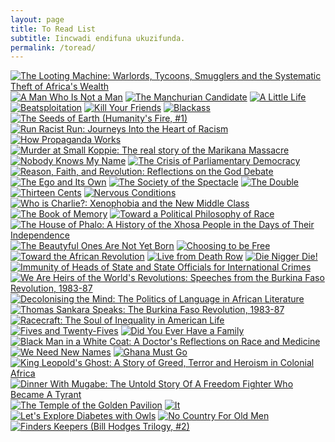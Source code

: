 ```yaml
---
layout: page
title: To Read List
subtitle: Iincwadi endifuna ukuzifunda.
permalink: /toread/
---
```


[![The Looting Machine: Warlords, Tycoons, Smugglers and the Systematic Theft of Africa's Wealth](http://s.gr-assets.com/assets/nophoto/book/111x148-bcc042a9c91a29c1d680899eff700a03.png)](http://www.goodreads.com/book/show/25192908-the-looting-machine) [![A Man Who Is Not a Man](http://d.gr-assets.com/books/1355071978m/7138822.jpg)](http://www.goodreads.com/book/show/7138822-a-man-who-is-not-a-man) [![The Manchurian Candidate](http://s.gr-assets.com/assets/nophoto/book/111x148-bcc042a9c91a29c1d680899eff700a03.png)](http://www.goodreads.com/book/show/376514.The_Manchurian_Candidate) [![A Little Life](http://d.gr-assets.com/books/1446469353m/22822858.jpg)](http://www.goodreads.com/book/show/22822858-a-little-life) [![Beatsploitation](http://d.gr-assets.com/books/1373359096m/17916158.jpg)](http://www.goodreads.com/book/show/17916158-beatsploitation) [![Kill Your Friends](http://d.gr-assets.com/books/1332136711m/2848807.jpg)](http://www.goodreads.com/book/show/2848807-kill-your-friends) [![Blackass](http://d.gr-assets.com/books/1452067560m/25664503.jpg)](http://www.goodreads.com/book/show/25664503-blackass) [![The Seeds of Earth (Humanity's Fire, #1)](http://d.gr-assets.com/books/1408314584m/4332905.jpg)](http://www.goodreads.com/book/show/4332905-the-seeds-of-earth) [![Run Racist Run: Journeys Into the Heart of Racism](http://d.gr-assets.com/books/1449997844m/27134985.jpg)](http://www.goodreads.com/book/show/27134985-run-racist-run) [![How Propaganda Works](http://d.gr-assets.com/books/1416178254m/23528852.jpg)](http://www.goodreads.com/book/show/23528852-how-propaganda-works) [![Murder at Small Koppie: The real story of the Marikana Massacre](http://s.gr-assets.com/assets/nophoto/book/111x148-bcc042a9c91a29c1d680899eff700a03.png)](http://www.goodreads.com/book/show/29326887-murder-at-small-koppie) [![Nobody Knows My Name](http://d.gr-assets.com/books/1320442267m/38458.jpg)](http://www.goodreads.com/book/show/38458.Nobody_Knows_My_Name) [![The Crisis of Parliamentary Democracy](http://s.gr-assets.com/assets/nophoto/book/111x148-bcc042a9c91a29c1d680899eff700a03.png)](http://www.goodreads.com/book/show/279296.The_Crisis_of_Parliamentary_Democracy) [![Reason, Faith, and Revolution: Reflections on the God Debate](http://d.gr-assets.com/books/1328826929m/6105763.jpg)](http://www.goodreads.com/book/show/6105763-reason-faith-and-revolution) [![The Ego and Its Own](http://d.gr-assets.com/books/1294696844m/416318.jpg)](http://www.goodreads.com/book/show/416318.The_Ego_and_Its_Own) [![The Society of the Spectacle](http://d.gr-assets.com/books/1370746722m/381440.jpg)](http://www.goodreads.com/book/show/381440.The_Society_of_the_Spectacle) [![The Double](http://s.gr-assets.com/assets/nophoto/book/111x148-bcc042a9c91a29c1d680899eff700a03.png)](http://www.goodreads.com/book/show/210190.The_Double) [![Thirteen Cents](http://s.gr-assets.com/assets/nophoto/book/111x148-bcc042a9c91a29c1d680899eff700a03.png)](http://www.goodreads.com/book/show/761626.Thirteen_Cents) [![Nervous Conditions](http://d.gr-assets.com/books/1369859435m/158674.jpg)](http://www.goodreads.com/book/show/158674.Nervous_Conditions) [![Who is Charlie?: Xenophobia and the New Middle Class](http://d.gr-assets.com/books/1440534793m/26165209.jpg)](http://www.goodreads.com/book/show/26165209-who-is-charlie) [![The Book of Memory](http://d.gr-assets.com/books/1439811882m/25666068.jpg)](http://www.goodreads.com/book/show/25666068-the-book-of-memory) [![Toward a Political Philosophy of Race](http://s.gr-assets.com/assets/nophoto/book/111x148-bcc042a9c91a29c1d680899eff700a03.png)](http://www.goodreads.com/book/show/6434826-toward-a-political-philosophy-of-race) [![The House of Phalo: A History of the Xhosa People in the Days of Their Independence](http://s.gr-assets.com/assets/nophoto/book/111x148-bcc042a9c91a29c1d680899eff700a03.png)](http://www.goodreads.com/book/show/904458.The_House_of_Phalo) [![The Beautyful Ones Are Not Yet Born](http://d.gr-assets.com/books/1338642082m/264587.jpg)](http://www.goodreads.com/book/show/264587.The_Beautyful_Ones_Are_Not_Yet_Born) [![Choosing to be Free](http://s.gr-assets.com/assets/nophoto/book/111x148-bcc042a9c91a29c1d680899eff700a03.png)](http://www.goodreads.com/book/show/21110395-choosing-to-be-free) [![Toward the African Revolution](http://s.gr-assets.com/assets/nophoto/book/111x148-bcc042a9c91a29c1d680899eff700a03.png)](http://www.goodreads.com/book/show/66936.Toward_the_African_Revolution) [![Live from Death Row](http://s.gr-assets.com/assets/nophoto/book/111x148-bcc042a9c91a29c1d680899eff700a03.png)](http://www.goodreads.com/book/show/449916.Live_from_Death_Row) [![Die Nigger Die!](http://s.gr-assets.com/assets/nophoto/book/111x148-bcc042a9c91a29c1d680899eff700a03.png)](http://www.goodreads.com/book/show/178531.Die_Nigger_Die_) [![Immunity of Heads of State and State Officials for International Crimes](http://d.gr-assets.com/books/1417413227m/23377056.jpg)](http://www.goodreads.com/book/show/23377056-immunity-of-heads-of-state-and-state-officials-for-international-crimes) [![We Are Heirs of the World's Revolutions: Speeches from the Burkina Faso Revolution, 1983-87](http://s.gr-assets.com/assets/nophoto/book/111x148-bcc042a9c91a29c1d680899eff700a03.png)](http://www.goodreads.com/book/show/2657541-we-are-heirs-of-the-world-s-revolutions) [![Decolonising the Mind: The Politics of Language in African Literature](http://s.gr-assets.com/assets/nophoto/book/111x148-bcc042a9c91a29c1d680899eff700a03.png)](http://www.goodreads.com/book/show/152622.Decolonising_the_Mind) [![Thomas Sankara Speaks: The Burkina Faso Revolution, 1983-87](http://s.gr-assets.com/assets/nophoto/book/111x148-bcc042a9c91a29c1d680899eff700a03.png)](http://www.goodreads.com/book/show/542255.Thomas_Sankara_Speaks) [![Racecraft: The Soul of Inequality in American Life](http://d.gr-assets.com/books/1374000394m/14451357.jpg)](http://www.goodreads.com/book/show/14451357-racecraft) [![Fives and Twenty-Fives](http://d.gr-assets.com/books/1400986733m/20613654.jpg)](http://www.goodreads.com/book/show/20613654-fives-and-twenty-fives) [![Did You Ever Have a Family](http://d.gr-assets.com/books/1440378380m/24452249.jpg)](http://www.goodreads.com/book/show/24452249-did-you-ever-have-a-family) [![Black Man in a White Coat: A Doctor's Reflections on Race and Medicine](http://d.gr-assets.com/books/1422904934m/22857246.jpg)](http://www.goodreads.com/book/show/22857246-black-man-in-a-white-coat) [![We Need New Names](http://d.gr-assets.com/books/1352225506m/15852479.jpg)](http://www.goodreads.com/book/show/15852479-we-need-new-names) [![Ghana Must Go](http://d.gr-assets.com/books/1350363439m/15811505.jpg)](http://www.goodreads.com/book/show/15811505-ghana-must-go) [![King Leopold's Ghost: A Story of Greed, Terror and Heroism in Colonial Africa](http://d.gr-assets.com/books/1348621563m/347610.jpg)](http://www.goodreads.com/book/show/347610.King_Leopold_s_Ghost) [![Dinner With Mugabe: The Untold Story Of A Freedom Fighter Who Became A Tyrant](http://s.gr-assets.com/assets/nophoto/book/111x148-bcc042a9c91a29c1d680899eff700a03.png)](http://www.goodreads.com/book/show/3427362-dinner-with-mugabe) [![The Temple of the Golden Pavilion](http://d.gr-assets.com/books/1342696904m/62798.jpg)](http://www.goodreads.com/book/show/62798.The_Temple_of_the_Golden_Pavilion) [![It](http://d.gr-assets.com/books/1334416842m/830502.jpg)](http://www.goodreads.com/book/show/830502.It) [![Let's Explore Diabetes with Owls](http://d.gr-assets.com/books/1359704028m/15790837.jpg)](http://www.goodreads.com/book/show/15790837-let-s-explore-diabetes-with-owls) [![No Country For Old Men](http://d.gr-assets.com/books/1443231179m/12497.jpg)](http://www.goodreads.com/book/show/12497.No_Country_For_Old_Men) [![Finders Keepers (Bill Hodges Trilogy, #2)](http://d.gr-assets.com/books/1422630044m/22453035.jpg)](http://www.goodreads.com/book/show/22453035-finders-keepers) 